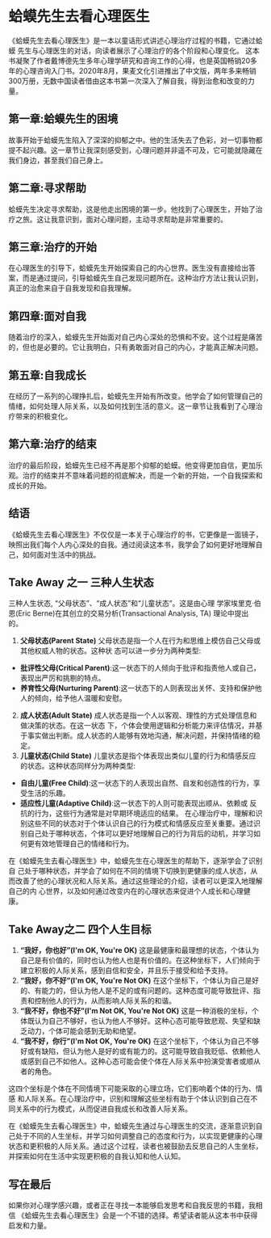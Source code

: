 # 蛤蟆先生去看心理医生

《蛤蟆先生去看心理医生》是一本以童话形式讲述心理治疗过程的书籍，它通过蛤蟆
先生与心理医生的对话，向读者展示了心理治疗的各个阶段和心理变化。
这本书凝聚了作者戴博德先生多年心理学研究和咨询工作的心得，也是英国畅销20多年的心理咨询入⻔书。2020年8月，果⻨文化引进推出了中文版，两年多来畅销300万册，无数中国读者借由这本书第一次深入了解自我，得到治愈和改变的力量。

## 第一章:蛤蟆先生的困境
故事开始于蛤蟆先生陷入了深深的抑郁之中。他的生活失去了色彩，对一切事物都提不起兴趣。这一章节让我深刻感受到，心理问题并非遥不可及，它可能就隐藏在我们身边，甚至我们自己身上。

## 第二章:寻求帮助
蛤蟆先生决定寻求帮助，这是他走出困境的第一步。他找到了心理医生，开始了治疗之旅。这让我意识到，面对心理问题，主动寻求帮助是非常重要的。

## 第三章:治疗的开始
在心理医生的引导下，蛤蟆先生开始探索自己的内心世界。医生没有直接给出答案，而是通过提问，引导蛤蟆先生自己发现问题所在。这种治疗方法让我认识到，真正的治愈来自于自我发现和自我理解。

## 第四章:面对自我
随着治疗的深入，蛤蟆先生开始面对自己内心深处的恐惧和不安。这个过程是痛苦的，但也是必要的。它让我明白，只有勇敢面对自己的内心，才能真正解决问题。

## 第五章:自我成⻓
在经历了一系列的心理挣扎后，蛤蟆先生开始有所改变。他学会了如何管理自己的情绪，如何处理人际关系，以及如何找到生活的意义。这一章节让我看到了心理治疗带来的积极变化。

## 第六章:治疗的结束
治疗的最后阶段，蛤蟆先生已经不再是那个抑郁的蛤蟆。他变得更加自信，更加乐观。治疗的结束并不意味着问题的彻底解决，而是一个新的开始，一个自我探索和成⻓的开始。

## 结语
《蛤蟆先生去看心理医生》不仅仅是一本关于心理治疗的书，它更像是一面镜子，映照出我们每个人内心深处的自我。通过阅读这本书，我学会了如何更好地理解自己，如何面对生活中的挑战。

## Take Away 之一 三种人生状态
三种人生状态, “父母状态”、“成人状态”和“儿童状态”。这是由心理 学家埃里克·伯恩(Eric Berne)在其创立的交易分析(Transactional Analysis, TA) 理论中提出的。
1. **父母状态(Parent State)** 父母状态是指一个人在行为和思维上模仿自己父母或其他权威人物的状态。这种状
态可以进一步分为两种类型:
- **批评性父母(Critical Parent)**:这一状态下的人倾向于批评和指责他人或自己，表现出严厉和挑剔的特点。
- **养育性父母(Nurturing Parent)**:这一状态下的人则表现出关怀、支持和保护他人的倾向，给予他人温暖和安慰。
2. **成人状态(Adult State)** 成人状态是指一个人以客观、理性的方式处理信息和做决策的状态。在这一状态 下，个体会使用逻辑和分析能力来评估情况，并基于事实做出判断。成人状态的人能够有效地沟通，解决问题，并保持情绪的稳定。
3. **儿童状态(Child State)** 儿童状态是指个体表现出类似儿童的行为和情感反应的状态。这种状态同样分为两种类型:
- **自由儿童(Free Child)**:这一状态下的人表现出自然、自发和创造性的行为，享受生活的乐趣。
- **适应性儿童(Adaptive Child)**:这一状态下的人则可能表现出顺从、依赖或 反抗的行为，这些行为通常是对早期环境适应的结果。
在心理治疗中，理解和识别这些不同的状态对于个体认识自己的行为模式和情感反应至关重要。通过识别自己处于哪种状态，个体可以更好地理解自己的行为背后的动机，并学习如何更有效地管理自己的情绪和行为。

在《蛤蟆先生去看心理医生》中，蛤蟆先生在心理医生的帮助下，逐渐学会了识别自 己处于哪种状态，并学会了如何在不同的情境下切换到更健康的成人状态，从而改善了他的心理状况和人际关系。通过这些理论的介绍，读者可以更深入地理解自己的内 心世界，以及如何通过改变内在的心理状态来促进个人成⻓和心理健康。

## Take Away之二 四个人生目标
1. **“我好，你也好”(I'm OK, You're OK)**
这是最健康和最理想的状态，个体认为自己是有价值的，同时也认为他人也是有价值的。在这种坐标下，人们倾向于建立积极的人际关系，感到自信和安全，并且乐于接受和给予支持。
2. **“我好，你不好”(I'm OK, You're Not OK)** 
在这个坐标下，个体认为自己是好的、有能力的，但认为他人是不足的或有问题的。这种态度可能导致批评、指责和控制他人的行为，从而影响人际关系的和谐。
3. **“我不好，你也不好”(I'm Not OK, You're Not OK)** 
这是一种消极的坐标，个体既认为自己不够好，也认为他人不够好。这种心态可能导致悲观、失望和缺乏动力，个体可能会感到无助和绝望。
4. **“我不好，你行”(I'm Not OK, You're OK)** 
在这个坐标下，个体认为自己不够好或有缺陷，但认为他人是好的或有能力的。这可能导致自我贬低、依赖他人或感到自己不如他人。这种心态可能会使个体在人际关系中扮演受害者或顺从者的⻆色。

这四个坐标是个体在不同情境下可能采取的心理立场，它们影响着个体的行为、情感 和人际关系。在心理治疗中，识别和理解这些坐标有助于个体认识到自己在不同关系中的行为模式，从而促进自我成⻓和改善人际关系。

在《蛤蟆先生去看心理医生》中，蛤蟆先生通过与心理医生的交流，逐渐意识到自己处于不同的人生坐标，并学习如何调整自己的态度和行为，以实现更健康的心理状态和更积极的人际关系。通过这个过程，读者也被鼓励去反思自己的人生坐标，并探索如何在生活中实现更积极的自我认知和他人认知。

## 写在最后
如果你对心理学感兴趣，或者正在寻找一本能够启发思考和自我反思的书籍，我相信 《蛤蟆先生去看心理医生》会是一个不错的选择。希望读者能从这本书中获得启发和力量。
